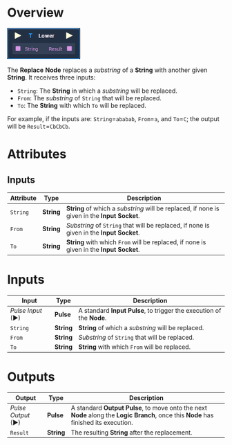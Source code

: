 # Overview

![The Replace Node.](../../.gitbook/assets/node-lower.png)

The **Replace** **Node** replaces a *substring* of a **String** with another given **String**. It receives three inputs:

* `String`: The **String** in which a *substring* will be replaced.
* `From`: The *substring* of `String` that will be replaced.
* `To`: The **String** with which `To` will be replaced.

For example, if the inputs are: `String`=`ababab`, `From`=`a`, and `To`=`C`; the output will be `Result`=`CbCbCb`.

# Attributes

## Inputs

|Attribute|Type|Description|
|---|---|---|
| `String` | **String** | **String** of which a *substring* will be replaced, if none is given in the **Input Socket**. |
| `From` | **String** | *Substring* of `String` that will be replaced, if none is given in the **Input Socket**.  |
| `To` | **String** | **String** with which `From` will be replaced, if none is given in the **Input Socket**. |

# Inputs

|Input|Type|Description|
|---|---|---|
|*Pulse Input* (►)|**Pulse**|A standard **Input Pulse**, to trigger the execution of the **Node**.|
| `String` | **String** | **String** of which a *substring* will be replaced. |
| `From` | **String** | *Substring* of `String` that will be replaced. |
| `To` | **String** | **String** with which `From` will be replaced. |

# Outputs

|Output|Type|Description|
|---|---|---|
|*Pulse Output* (►)|**Pulse**|A standard **Output Pulse**, to move onto the next **Node** along the **Logic Branch**, once this **Node** has finished its execution.|
| `Result` | **String** | The resulting **String** after the replacement. |



